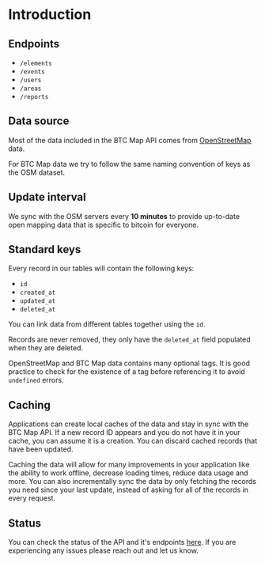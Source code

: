 # Introduction

## Endpoints

- `/elements`
- `/events`
- `/users`
- `/areas`
- `/reports`

## Data source

Most of the data included in the BTC Map API comes from [OpenStreetMap](https://www.openstreetmap.org/) data.

For BTC Map data we try to follow the same naming convention of keys as the OSM dataset.

## Update interval

We sync with the OSM servers every **10 minutes** to provide up-to-date open mapping data that is specific to bitcoin for everyone.

## Standard keys

Every record in our tables will contain the following keys:

- `id`
- `created_at`
- `updated_at`
- `deleted_at`

You can link data from different tables together using the `id`.

Records are never removed, they only have the `deleted_at` field populated when they are deleted.

OpenStreetMap and BTC Map data contains many optional tags. It is good practice to check for the existence of a tag before referencing it to avoid `undefined` errors.

## Caching

Applications can create local caches of the data and stay in sync with the BTC Map API. If a new record ID appears and you do not have it in your cache, you can assume it is a creation. You can discard cached records that have been updated.

Caching the data will allow for many improvements in your application like the ability to work offline, decrease loading times, reduce data usage and more. You can also incrementally sync the data by only fetching the records you need since your last update, instead of asking for all of the records in every request.

## Status

You can check the status of the API and it's endpoints [here](https://stats.uptimerobot.com/7kgEVtzlV1). If you are experiencing any issues please reach out and let us know.
